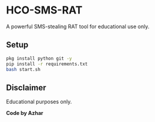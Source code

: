 # HCO-SMS-RAT

A powerful SMS-stealing RAT tool for educational use only.

## Setup
```bash
pkg install python git -y
pip install -r requirements.txt
bash start.sh
```

## Disclaimer
Educational purposes only.

**Code by Azhar**